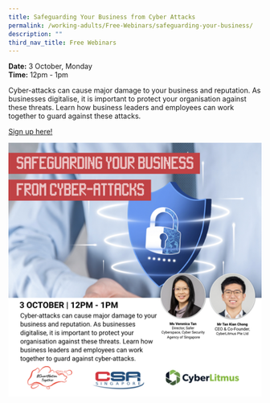 ```yaml
---
title: Safeguarding Your Business from Cyber Attacks
permalink: /working-adults/Free-Webinars/safeguarding-your-business/
description: ""
third_nav_title: Free Webinars
---
```

**Date:** 3 October, Monday
<br> **Time:** 12pm - 1pm

Cyber-attacks can cause major damage to your business and reputation. As businesses digitalise, it is important to protect your organisation against these threats. Learn how business leaders and employees can work together to guard against these attacks. 

[Sign up here!](https://go.gov.sg/wa-cybersecurity-oct22)

![Free webinar on safeguarding your business from cyber attacks for working adults](/images/Oct%202022/WA_3%20Oct_New.jpeg)